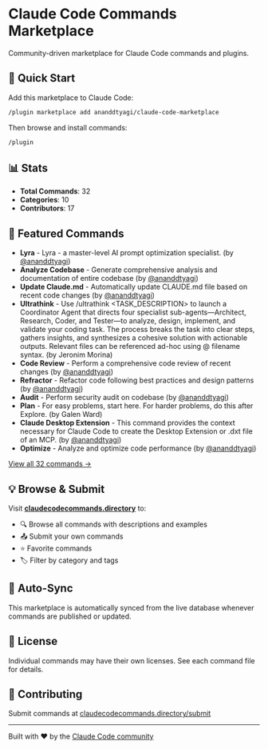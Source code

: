 # Claude Code Commands Marketplace

Community-driven marketplace for Claude Code commands and plugins.

## 🚀 Quick Start

Add this marketplace to Claude Code:

```bash
/plugin marketplace add ananddtyagi/claude-code-marketplace
```

Then browse and install commands:

```bash
/plugin
```

## 📊 Stats

- **Total Commands**: 32
- **Categories**: 10
- **Contributors**: 17

## 🌟 Featured Commands

- **Lyra** - Lyra - a master-level AI prompt optimization specialist. (by [@ananddtyagi](https://github.com/ananddtyagi))
- **Analyze Codebase** - Generate comprehensive analysis and documentation of entire codebase (by [@ananddtyagi](https://github.com/ananddtyagi))
- **Update Claude.md** - Automatically update CLAUDE.md file based on recent code changes (by [@ananddtyagi](https://github.com/ananddtyagi))
- **Ultrathink** - Use /ultrathink <TASK_DESCRIPTION> to launch a Coordinator Agent that directs four specialist sub-agents—Architect, Research, Coder, and Tester—to analyze, design, implement, and validate your coding task. The process breaks the task into clear steps, gathers insights, and synthesizes a cohesive solution with actionable outputs. Relevant files can be referenced ad-hoc using @ filename syntax. (by Jeronim Morina)
- **Code Review** - Perform a comprehensive code review of recent changes (by [@ananddtyagi](https://github.com/ananddtyagi))
- **Refractor** - Refactor code following best practices and design patterns (by [@ananddtyagi](https://github.com/ananddtyagi))
- **Audit** - Perform security audit on codebase (by [@ananddtyagi](https://github.com/ananddtyagi))
- **Plan** - For easy problems, start here. For harder problems, do this after Explore. (by Galen Ward)
- **Claude Desktop Extension** - This command provides the context necessary for Claude Code to create the Desktop Extension or .dxt file of an MCP. (by [@ananddtyagi](https://github.com/ananddtyagi))
- **Optimize** - Analyze and optimize code performance (by [@ananddtyagi](https://github.com/ananddtyagi))

[View all 32 commands →](https://claudecodecommands.directory)

## 💡 Browse & Submit

Visit **[claudecodecommands.directory](https://claudecodecommands.directory)** to:

- 🔍 Browse all commands with descriptions and examples
- 📤 Submit your own commands
- ⭐ Favorite commands
- 🏷️ Filter by category and tags

## 🔄 Auto-Sync

This marketplace is automatically synced from the live database whenever commands are published or updated.

## 📝 License

Individual commands may have their own licenses. See each command file for details.

## 🤝 Contributing

Submit commands at [claudecodecommands.directory/submit](https://claudecodecommands.directory/submit)

---

Built with ❤️ by the [Claude Code community](https://claudecodecommands.directory)
